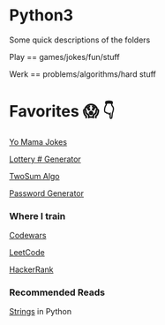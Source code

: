 # Python3
Some quick descriptions of the folders 

Play == games/jokes/fun/stuff
 
Werk == problems/algorithms/hard stuff

# Favorites 😱 👇

<a href="https://github.com/rhollings/Python3/blob/main/play/yo_mama.py">Yo Mama Jokes</a>

<a href="https://github.com/rhollings/Python3/blob/main/play/lotto_generator.py">Lottery # Generator</a>

<a href="https://github.com/rhollings/Python3/blob/main/werk/twoSum.py">TwoSum Algo</a>

<a href="https://github.com/rhollings/Python3/blob/main/werk/password_generator.py">Password Generator</a>


### Where I train

<a href="https://www.codewars.com/dashboard">Codewars</a> 

<a href="https://leetcode.com/problemset/all/">LeetCode</a> 

<a href="https://www.hackerrank.com/dashboard">HackerRank</a> 


### Recommended Reads

<a href="https://diveintopython3.net/strings.html" target="_blank">Strings</a> in Python

